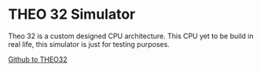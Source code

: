 # THEO 32 Simulator
Theo 32 is a custom designed CPU architecture. This CPU yet to be build in real life, this simulator is just for testing purposes.

[Github to THEO32](https://github.com/MathijssYDev/THEO-32)